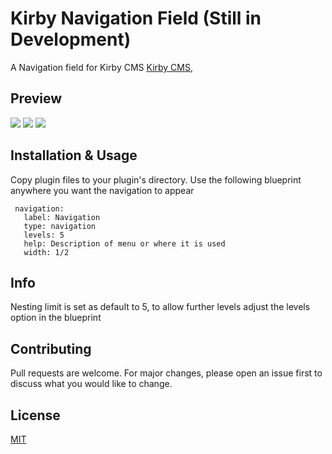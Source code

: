 # Kirby Navigation Field (Still in Development)
A Navigation field for Kirby CMS [Kirby CMS](https://getkirby.com),

## Preview
![](https://github.com/chrisbeluga/kirby-navigation/navigation-demo-1.png)
![](https://github.com/chrisbeluga/kirby-navigation/navigation-demo-2.png)
![](https://github.com/chrisbeluga/kirby-navigation/navigation-demo-3.png)

## Installation & Usage
Copy plugin files to your plugin's directory. Use the following blueprint  anywhere you want the navigation to appear

```
 navigation:
   label: Navigation
   type: navigation
   levels: 5
   help: Description of menu or where it is used
   width: 1/2
```

## Info
Nesting limit is set as default to 5, to allow further levels adjust the levels option in the blueprint

## Contributing
Pull requests are welcome. For major changes, please open an issue first to discuss what you would like to change.

## License
[MIT](https://choosealicense.com/licenses/mit/)
